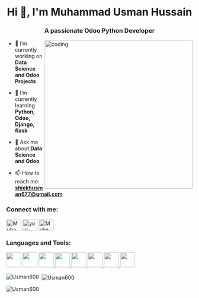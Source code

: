 <h1 align="center">Hi 👋, I'm Muhammad Usman Hussain</h1>
<h3 align="center">A passionate Odoo Python Developer</h3>

<img align="right" alt="coding" width="400" src="https://user-images.githubusercontent.com/74038190/212748842-9fcbad5b-6173-4175-8a61-521f3dbb7514.gif">

- 🔭 I’m currently working on **Data Science and Odoo Projects**

- 🌱 I’m currently learning **Python, Odoo, Django, flask**

- 💬 Ask me about **Data Science and Odoo**

- 📫 How to reach me: **shiekhusman677@gmail.com**

<h3 align="left">Connect with me:</h3>
<p align="left">
<a href="https://www.linkedin.com/in/muhammad-usman-hussain-402313203" target="blank"><img align="center" src="https://raw.githubusercontent.com/rahuldkjain/github-profile-readme-generator/master/src/images/icons/Social/linked-in-alt.svg" alt="Muhammad Usman Hussain" height="30" width="40" /></a>
<a href="https://stackoverflow.com/users/your-stackoverflow-id" target="blank"><img align="center" src="https://raw.githubusercontent.com/rahuldkjain/github-profile-readme-generator/master/src/images/icons/Social/stack-overflow.svg" alt="your-stackoverflow-id" height="30" width="40" /></a>
<a href="https://www.facebook.com/usmanhussain677" target="blank"><img align="center" src="https://raw.githubusercontent.com/rahuldkjain/github-profile-readme-generator/master/src/images/icons/Social/facebook.svg" alt="Muhammad Usman Hussain" height="30" width="40" /></a>
</p>

<h3 align="left">Languages and Tools:</h3>
<p align="left">
  <a href="https://www.python.org" target="_blank" rel="noreferrer"> <img src="https://user-images.githubusercontent.com/74038190/212257472-08e52665-c503-4bd9-aa20-f5a4dae769b5.gif" width="40" height="40"/></a>
  <a href="https://www.python.org" target="_blank" rel="noreferrer"> <img src="https://user-images.githubusercontent.com/74038190/212257468-1e9a91f1-b626-4baa-b15d-5c385dfa7ed2.gif" width="40" height="40"/></a>
  <a href="https://flask.palletsprojects.com/" target="_blank" rel="noreferrer"> <img src="https://user-images.githubusercontent.com/74038190/212257465-7ce8d493-cac5-494e-982a-5a9deb852c4b.gif" width="40" height="40"/>  </a>
  <a href="https://www.w3.org/html/" target="_blank" rel="noreferrer"><img src="https://user-images.githubusercontent.com/74038190/212281775-b468df30-4edc-4bf8-a4ee-f52e1aaddc86.gif" width="40" height="40"/> </a>
  <a href="https://www.w3schools.com/css/" target="_blank" rel="noreferrer"> <img src="https://github.com/Anmol-Baranwal/Cool-GIFs-For-GitHub/assets/74038190/29fd6286-4e7b-4d6c-818f-c4765d5e39a9" width="40" height="40"/> </a>
  <a href="https://developer.mozilla.org/en-US/docs/Web/JavaScript" target="_blank" rel="noreferrer"> <img src="https://user-images.githubusercontent.com/74038190/212257467-871d32b7-e401-42e8-a166-fcfd7baa4c6b.gif" width="40"       height="40"/> </a>
  <a href="https://git-scm.com/" target="_blank" rel="noreferrer"> <img src="https://github.com/Anmol-Baranwal/Cool-GIFs-For-GitHub/assets/74038190/3fb2cdf6-8920-462e-87a4-95af376418aa" width="40" height="40"/> </a>
  <a href="https://www.figma.com/" target="_blank" rel="noreferrer"> <img src="https://github.com/Anmol-Baranwal/Cool-GIFs-For-GitHub/assets/74038190/de038172-e903-4951-926c-755878deb0b4" width="40" height="40"/> </a>
</p>

<p><img align="left" src="https://github-readme-stats.vercel.app/api/top-langs?username=Usman600&show_icons=true&locale=en&layout=compact" alt="Usman600" /></p>

<p>&nbsp;<img align="center" src="https://github-readme-stats.vercel.app/api?username=Usman600&show_icons=true&locale=en" alt="Usman600" /></p>

<p><img align="center" src="https://github-readme-streak-stats.herokuapp.com/?user=Usman600&" alt="Usman600" /></p>
